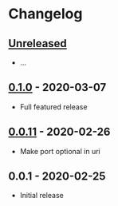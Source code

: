 # Changelog

## [Unreleased]

- ...

## [0.1.0] - 2020-03-07

- Full featured release

## [0.0.11] - 2020-02-26

- Make port optional in uri

## 0.0.1 - 2020-02-25

- Initial release

[unreleased]: https://github.com/Synor/database-mongodb/compare/0.1.0...HEAD
[0.1.0]: https://github.com/Synor/database-mongodb/compare/0.0.11...0.1.0
[0.0.11]: https://github.com/Synor/database-mongodb/compare/0.0.1...0.0.11

